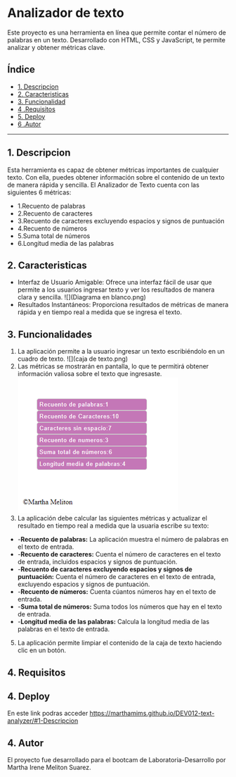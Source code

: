 # Analizador de texto
Este proyecto es una herramienta en línea que permite contar el número de palabras en un texto. Desarrollado con HTML, CSS y JavaScript, te permite analizar y obtener métricas clave.

## Índice
* [1. Descripcion](#1-Descripcion)
* [2. Caracteristicas](#2-Caracteristicas)
* [3. Funcionalidad](#3-Funcionalidades)
* [4 .Requisitos](#5-Requisitos)
* [5. Deploy](#4-Deploy)
* [6 .Autor](#6-Autor)

***
## 1. Descripcion
Esta herramienta es capaz de obtener métricas importantes de cualquier texto. Con ella, puedes obtener información sobre el contenido de un texto de manera rápida y sencilla. El Analizador de Texto cuenta con las siguientes 6 métricas:
* 1.Recuento de palabras
* 2.Recuento de caracteres
* 3.Recuento de caracteres excluyendo espacios y signos de puntuación
* 4.Recuento de números
* 5.Suma total de números
* 6.Longitud media de las palabras

## 2. Caracteristicas
* Interfaz de Usuario Amigable: Ofrece una interfaz fácil de usar que permite a los usuarios ingresar texto y ver los resultados de manera clara y sencilla.
![](Diagrama en blanco.png)
* Resultados Instantáneos: Proporciona resultados de métricas de manera rápida y en tiempo real a medida que se ingresa el texto.


## 3. Funcionalidades

1. La aplicación permite a la usuario ingresar un texto escribiéndolo
en un cuadro de texto.
![](caja de texto.png)
3. Las métricas se mostrarán en pantalla, lo que te permitirá obtener información valiosa sobre el texto que ingresaste.
![](metricas.png)
4. La aplicación debe calcular las siguientes métricas y actualizar el
resultado en tiempo real a medida que la usuaria escribe su texto:
* -**Recuento de palabras:** La aplicación muestra el número de palabras en el texto de entrada.
* -**Recuento de caracteres:** Cuenta el número de caracteres en el texto de entrada, incluidos espacios y signos de puntuación.
* -**Recuento de caracteres excluyendo espacios y signos de puntuación:** Cuenta el número de caracteres en el texto de entrada, excluyendo espacios y signos de puntuación.
* -**Recuento de números:** Cuenta cúantos números hay en el texto de entrada.
* -**Suma total de números:** Suma todos los números que hay en el texto de entrada.
* -**Longitud media de las palabras:** Calcula la longitud media de las palabras en el texto de entrada.

5. La aplicación permite limpiar el contenido de la caja de texto haciendo
clic en un botón.

## 4. Requisitos
## 4. Deploy
En este link podras acceder https://marthamims.github.io/DEV012-text-analyzer/#1-Descripcion
## 4. Autor
El proyecto fue desarrollado para el bootcam de Laboratoria-Desarrollo por Martha Irene Meliton Suarez.




